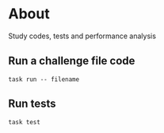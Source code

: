 # About
Study codes, tests and performance analysis

## Run a challenge file code

`task run -- filename`

## Run tests

`task test`
